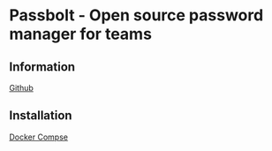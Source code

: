 # Passbolt - Open source password manager for teams

## Information

[Github](https://github.com/passbolt/passbolt_api)

## Installation

[Docker Compse](docker-compose.yaml)
